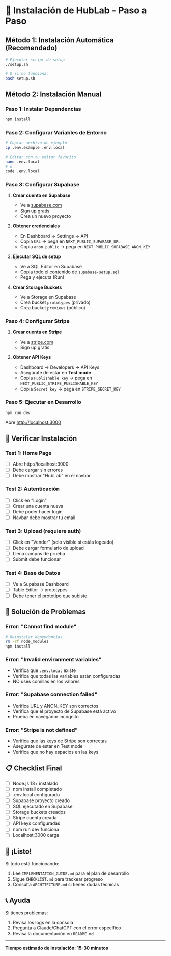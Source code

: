 # 🚀 Instalación de HubLab - Paso a Paso

## Método 1: Instalación Automática (Recomendado)

```bash
# Ejecutar script de setup
./setup.sh

# O si no funciona:
bash setup.sh
```

## Método 2: Instalación Manual

### Paso 1: Instalar Dependencias

```bash
npm install
```

### Paso 2: Configurar Variables de Entorno

```bash
# Copiar archivo de ejemplo
cp .env.example .env.local

# Editar con tu editor favorito
nano .env.local
# o
code .env.local
```

### Paso 3: Configurar Supabase

1. **Crear cuenta en Supabase**
   - Ve a [supabase.com](https://supabase.com)
   - Sign up gratis
   - Crea un nuevo proyecto

2. **Obtener credenciales**
   - En Dashboard → Settings → API
   - Copia `URL` → pega en `NEXT_PUBLIC_SUPABASE_URL`
   - Copia `anon public` → pega en `NEXT_PUBLIC_SUPABASE_ANON_KEY`

3. **Ejecutar SQL de setup**
   - Ve a SQL Editor en Supabase
   - Copia todo el contenido de `supabase-setup.sql`
   - Pega y ejecuta (Run)

4. **Crear Storage Buckets**
   - Ve a Storage en Supabase
   - Crea bucket `prototypes` (privado)
   - Crea bucket `previews` (público)

### Paso 4: Configurar Stripe

1. **Crear cuenta en Stripe**
   - Ve a [stripe.com](https://stripe.com)
   - Sign up gratis

2. **Obtener API Keys**
   - Dashboard → Developers → API Keys
   - Asegúrate de estar en **Test mode**
   - Copia `Publishable key` → pega en `NEXT_PUBLIC_STRIPE_PUBLISHABLE_KEY`
   - Copia `Secret key` → pega en `STRIPE_SECRET_KEY`

### Paso 5: Ejecutar en Desarrollo

```bash
npm run dev
```

Abre [http://localhost:3000](http://localhost:3000)

## 🧪 Verificar Instalación

### Test 1: Home Page
- [ ] Abre http://localhost:3000
- [ ] Debe cargar sin errores
- [ ] Debe mostrar "HubLab" en el navbar

### Test 2: Autenticación
- [ ] Click en "Login"
- [ ] Crear una cuenta nueva
- [ ] Debe poder hacer login
- [ ] Navbar debe mostrar tu email

### Test 3: Upload (requiere auth)
- [ ] Click en "Vender" (solo visible si estás logeado)
- [ ] Debe cargar formulario de upload
- [ ] Llena campos de prueba
- [ ] Submit debe funcionar

### Test 4: Base de Datos
- [ ] Ve a Supabase Dashboard
- [ ] Table Editor → prototypes
- [ ] Debe tener el prototipo que subiste

## 🐛 Solución de Problemas

### Error: "Cannot find module"
```bash
# Reinstalar dependencias
rm -rf node_modules
npm install
```

### Error: "Invalid environment variables"
- Verifica que `.env.local` existe
- Verifica que todas las variables están configuradas
- NO uses comillas en los valores

### Error: "Supabase connection failed"
- Verifica URL y ANON_KEY son correctos
- Verifica que el proyecto de Supabase está activo
- Prueba en navegador incógnito

### Error: "Stripe is not defined"
- Verifica que las keys de Stripe son correctas
- Asegúrate de estar en Test mode
- Verifica que no hay espacios en las keys

## 📋 Checklist Final

- [ ] Node.js 18+ instalado
- [ ] npm install completado
- [ ] .env.local configurado
- [ ] Supabase proyecto creado
- [ ] SQL ejecutado en Supabase
- [ ] Storage buckets creados
- [ ] Stripe cuenta creada
- [ ] API keys configuradas
- [ ] npm run dev funciona
- [ ] Localhost:3000 carga

## 🚀 ¡Listo!

Si todo está funcionando:
1. Lee `IMPLEMENTATION_GUIDE.md` para el plan de desarrollo
2. Sigue `CHECKLIST.md` para trackear progreso
3. Consulta `ARCHITECTURE.md` si tienes dudas técnicas

## 📞 Ayuda

Si tienes problemas:
1. Revisa los logs en la consola
2. Pregunta a Claude/ChatGPT con el error específico
3. Revisa la documentación en `README.md`

---

**Tiempo estimado de instalación: 15-30 minutos**